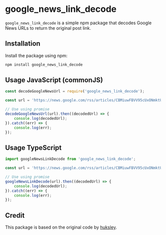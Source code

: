 # google_news_link_decode

`google_news_link_decode` is a simple npm package that decodes Google News URLs to return the original post link.

## Installation

Install the package using npm:

```bash
npm install google_news_link_decode
```

## Usage JavaScript (commonJS)

```javascript
const decodeGoogleNewsUrl = require('google_news_link_decode');

const url = 'https://news.google.com/rss/articles/CBMiuwFBVV95cUxONmktU0JmbDV4dFJJTUxZQ3NObVg3Slh3VjB4cUZuN1lxQUNsdWlWYmpYSGNPM3hwNU5aaWw0b1ZMX040TTNvS3BhUjFZd21GaHZkaFlPQlpQTlFLdFZIUzNlSTMwVExmNUtHV1JxSE9qT1JDekZiMTdzUUpJR09QbUFMZTdxcDVEeWI4N3VhaGZXRm9ZYVRBaEJZRHVpYVJOQm8wNnphVzFCSjdTRWwxbV9SakJ6S3VsTE9N?oc=5';

// Use using promise 
decodeGoogleNewsUrl(url).then((decodedUrl) => {
    console.log(decodedUrl);
}).catch((err) => {
    console.log(err);
});
```

## Usage TypeScript

```typescript
import googleNewsLinkDecode from 'google_news_link_decode';

const url = 'https://news.google.com/rss/articles/CBMiuwFBVV95cUxONmktU0JmbDV4dFJJTUxZQ3NObVg3Slh3VjB4cUZuN1lxQUNsdWlWYmpYSGNPM3hwNU5aaWw0b1ZMX040TTNvS3BhUjFZd21GaHZkaFlPQlpQTlFLdFZIUzNlSTMwVExmNUtHV1JxSE9qT1JDekZiMTdzUUpJR09QbUFMZTdxcDVEeWI4N3VhaGZXRm9ZYVRBaEJZRHVpYVJOQm8wNnphVzFCSjdTRWwxbV9SakJ6S3VsTE9N?oc=5';

// Use using promise
googleNewsLinkDecode(url).then((decodedUrl) => {
    console.log(decodedUrl);
}).catch((err) => {
    console.log(err);
});
```

## Credit

This package is based on the original code by [huksley](https://gist.github.com/huksley/bc3cb046157a99cd9d1517b32f91a99e). 

